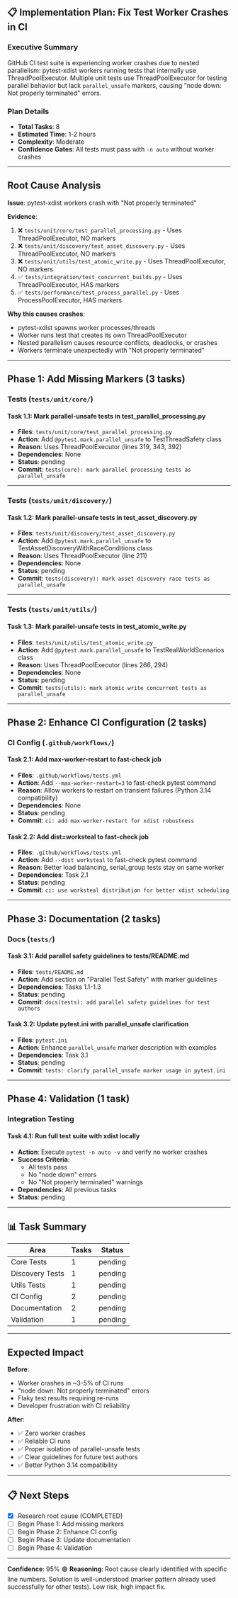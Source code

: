 ## 📋 Implementation Plan: Fix Test Worker Crashes in CI

### Executive Summary
GitHub CI test suite is experiencing worker crashes due to nested parallelism: pytest-xdist workers running tests that internally use ThreadPoolExecutor. Multiple unit tests use ThreadPoolExecutor for testing parallel behavior but lack `parallel_unsafe` markers, causing "node down: Not properly terminated" errors.

### Plan Details
- **Total Tasks**: 8
- **Estimated Time**: 1-2 hours
- **Complexity**: Moderate
- **Confidence Gates**: All tests must pass with `-n auto` without worker crashes

---

## Root Cause Analysis

**Issue**: pytest-xdist workers crash with "Not properly terminated"

**Evidence**:
1. ❌ `tests/unit/core/test_parallel_processing.py` - Uses ThreadPoolExecutor, NO markers
2. ❌ `tests/unit/discovery/test_asset_discovery.py` - Uses ThreadPoolExecutor, NO markers
3. ❌ `tests/unit/utils/test_atomic_write.py` - Uses ThreadPoolExecutor, NO markers
4. ✅ `tests/integration/test_concurrent_builds.py` - Uses ThreadPoolExecutor, HAS markers
5. ✅ `tests/performance/test_process_parallel.py` - Uses ProcessPoolExecutor, HAS markers

**Why this causes crashes**:
- pytest-xdist spawns worker processes/threads
- Worker runs test that creates its own ThreadPoolExecutor
- Nested parallelism causes resource conflicts, deadlocks, or crashes
- Workers terminate unexpectedly with "Not properly terminated"

---

## Phase 1: Add Missing Markers (3 tasks)

### Tests (`tests/unit/core/`)

#### Task 1.1: Mark parallel-unsafe tests in test_parallel_processing.py
- **Files**: `tests/unit/core/test_parallel_processing.py`
- **Action**: Add `@pytest.mark.parallel_unsafe` to TestThreadSafety class
- **Reason**: Uses ThreadPoolExecutor (lines 319, 343, 392)
- **Dependencies**: None
- **Status**: pending
- **Commit**: `tests(core): mark parallel processing tests as parallel_unsafe`

---

### Tests (`tests/unit/discovery/`)

#### Task 1.2: Mark parallel-unsafe tests in test_asset_discovery.py
- **Files**: `tests/unit/discovery/test_asset_discovery.py`
- **Action**: Add `@pytest.mark.parallel_unsafe` to TestAssetDiscoveryWithRaceConditions class
- **Reason**: Uses ThreadPoolExecutor (line 211)
- **Dependencies**: None
- **Status**: pending
- **Commit**: `tests(discovery): mark asset discovery race tests as parallel_unsafe`

---

### Tests (`tests/unit/utils/`)

#### Task 1.3: Mark parallel-unsafe tests in test_atomic_write.py
- **Files**: `tests/unit/utils/test_atomic_write.py`
- **Action**: Add `@pytest.mark.parallel_unsafe` to TestRealWorldScenarios class
- **Reason**: Uses ThreadPoolExecutor (lines 266, 294)
- **Dependencies**: None
- **Status**: pending
- **Commit**: `tests(utils): mark atomic write concurrent tests as parallel_unsafe`

---

## Phase 2: Enhance CI Configuration (2 tasks)

### CI Config (`.github/workflows/`)

#### Task 2.1: Add max-worker-restart to fast-check job
- **Files**: `.github/workflows/tests.yml`
- **Action**: Add `--max-worker-restart=3` to fast-check pytest command
- **Reason**: Allow workers to restart on transient failures (Python 3.14 compatibility)
- **Dependencies**: None
- **Status**: pending
- **Commit**: `ci: add max-worker-restart for xdist robustness`

#### Task 2.2: Add dist=worksteal to fast-check job
- **Files**: `.github/workflows/tests.yml`
- **Action**: Add `--dist worksteal` to fast-check pytest command
- **Reason**: Better load balancing, serial_group tests stay on same worker
- **Dependencies**: Task 2.1
- **Status**: pending
- **Commit**: `ci: use worksteal distribution for better xdist scheduling`

---

## Phase 3: Documentation (2 tasks)

### Docs (`tests/`)

#### Task 3.1: Add parallel safety guidelines to tests/README.md
- **Files**: `tests/README.md`
- **Action**: Add section on "Parallel Test Safety" with marker guidelines
- **Dependencies**: Tasks 1.1-1.3
- **Status**: pending
- **Commit**: `docs(tests): add parallel safety guidelines for test authors`

#### Task 3.2: Update pytest.ini with parallel_unsafe clarification
- **Files**: `pytest.ini`
- **Action**: Enhance `parallel_unsafe` marker description with examples
- **Dependencies**: Task 3.1
- **Status**: pending
- **Commit**: `tests: clarify parallel_unsafe marker usage in pytest.ini`

---

## Phase 4: Validation (1 task)

### Integration Testing

#### Task 4.1: Run full test suite with xdist locally
- **Action**: Execute `pytest -n auto -v` and verify no worker crashes
- **Success Criteria**:
  - All tests pass
  - No "node down" errors
  - No "Not properly terminated" warnings
- **Dependencies**: All previous tasks
- **Status**: pending

---

## 📊 Task Summary

| Area | Tasks | Status |
|------|-------|--------|
| Core Tests | 1 | pending |
| Discovery Tests | 1 | pending |
| Utils Tests | 1 | pending |
| CI Config | 2 | pending |
| Documentation | 2 | pending |
| Validation | 1 | pending |

---

## Expected Impact

**Before**:
- Worker crashes in ~3-5% of CI runs
- "node down: Not properly terminated" errors
- Flaky test results requiring re-runs
- Developer frustration with CI reliability

**After**:
- ✅ Zero worker crashes
- ✅ Reliable CI runs
- ✅ Proper isolation of parallel-unsafe tests
- ✅ Clear guidelines for future test authors
- ✅ Better Python 3.14 compatibility

---

## 📋 Next Steps
- [x] Research root cause (COMPLETED)
- [ ] Begin Phase 1: Add missing markers
- [ ] Begin Phase 2: Enhance CI config
- [ ] Begin Phase 3: Update documentation
- [ ] Begin Phase 4: Validation

---

**Confidence**: 95% 🟢
**Reasoning**: Root cause clearly identified with specific line numbers. Solution is well-understood (marker pattern already used successfully for other tests). Low risk, high impact fix.
